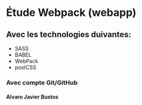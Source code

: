 # Étude Webpack (webapp)

## Avec les technologies duivantes:
- SASS
- BABEL
- WebPack
- postCSS
### Avec compte Git/GitHub
#### Alvaro Javier Bustos